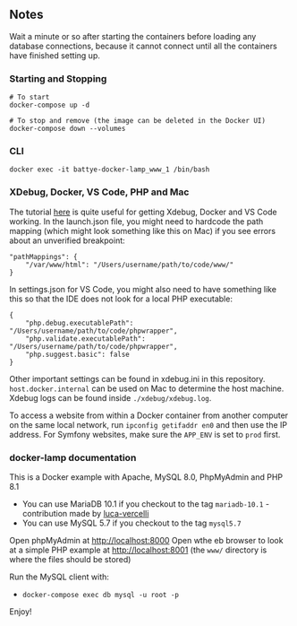 ## Notes

Wait a minute or so after starting the containers before loading any database connections, because it cannot connect until all the containers have finished setting up.

### Starting and Stopping

```
# To start
docker-compose up -d

# To stop and remove (the image can be deleted in the Docker UI)
docker-compose down --volumes
```

### CLI

```
docker exec -it battye-docker-lamp_www_1 /bin/bash
```

### XDebug, Docker, VS Code, PHP and Mac

The tutorial [here](https://php.tutorials24x7.com/blog/how-to-debug-php-using-xdebug-visual-studio-code-and-docker-on-ubuntu) is quite useful for getting Xdebug, Docker and VS Code working. In the launch.json file, you might need to hardcode the path mapping (which might look something like this on Mac) if you see errors about an unverified breakpoint:

    "pathMappings": {
        "/var/www/html": "/Users/username/path/to/code/www/"
    }

In settings.json for VS Code, you might also need to have something like this so that the IDE does not look for a local PHP executable:

    {
        "php.debug.executablePath": "/Users/username/path/to/code/phpwrapper",
        "php.validate.executablePath": "/Users/username/path/to/code/phpwrapper",
        "php.suggest.basic": false
    }

Other important settings can be found in xdebug.ini in this repository. `host.docker.internal` can be used on Mac to determine the host machine. Xdebug logs can be found inside `./xdebug/xdebug.log`.

To access a website from within a Docker container from another computer on the same local network, run `ipconfig getifaddr en0` and then use the IP address. For Symfony websites, make sure the `APP_ENV` is set to `prod` first.

### docker-lamp documentation

This is a Docker example with Apache, MySQL 8.0, PhpMyAdmin and PHP 8.1

- You can use MariaDB 10.1 if you checkout to the tag `mariadb-10.1` - contribution made by [luca-vercelli](https://github.com/luca-vercelli)
- You can use MySQL 5.7 if you checkout to the tag `mysql5.7`

Open phpMyAdmin at [http://localhost:8000](http://localhost:8000)
Open wthe eb browser to look at a simple PHP example at [http://localhost:8001](http://localhost:8001) (the `www/` directory is where the files should be stored)

Run the MySQL client with:

- `docker-compose exec db mysql -u root -p` 

Enjoy!
